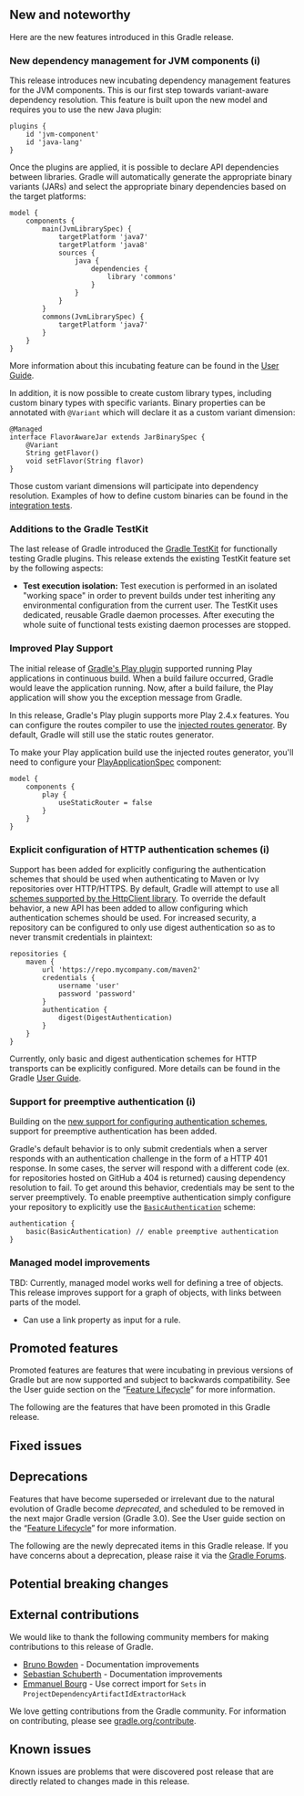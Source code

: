 ## New and noteworthy

Here are the new features introduced in this Gradle release.

<!--
IMPORTANT: if this is a patch release, ensure that a prominent link is included in the foreword to all releases of the same minor stream.
Add-->

<!--
### Example new and noteworthy
-->

### New dependency management for JVM components (i)

This release introduces new incubating dependency management features for the JVM components. This is our first step towards variant-aware dependency resolution.
This feature is built upon the new model and requires you to use the new Java plugin:

    plugins {
        id 'jvm-component'
        id 'java-lang'
    }

Once the plugins are applied, it is possible to declare API dependencies between libraries. Gradle will automatically generate the appropriate binary variants (JARs)
and select the appropriate binary dependencies based on the target platforms:

    model {
        components {
            main(JvmLibrarySpec) {
                targetPlatform 'java7'
                targetPlatform 'java8'
                sources {
                    java {
                        dependencies {
                            library 'commons'
                        }
                    }
                }
            }
            commons(JvmLibrarySpec) {
                targetPlatform 'java7'
            }
        }
    }

More information about this incubating feature can be found in the [User Guide](userguide/new_java_plugin.html).

In addition, it is now possible to create custom library types, including custom binary types with specific variants. Binary properties can be
annotated with `@Variant` which will declare it as a custom variant dimension:

    @Managed
    interface FlavorAwareJar extends JarBinarySpec {
        @Variant
        String getFlavor()
        void setFlavor(String flavor)
    }

Those custom variant dimensions will participate into dependency resolution. Examples of how to define custom binaries can be found in
the [integration tests](https://github.com/gradle/gradle/tree/master/subprojects/language-java/src/integTest/groovy/org/gradle/language/java).

### Additions to the Gradle TestKit

The last release of Gradle introduced the [Gradle TestKit](userguide/test_kit.html) for functionally testing Gradle plugins. This release extends
the existing TestKit feature set by the following aspects:

* **Test execution isolation:** Test execution is performed in an isolated "working space" in order to prevent builds under test inheriting any
environmental configuration from the current user. The TestKit uses dedicated, reusable Gradle daemon processes. After executing the whole suite of
functional tests existing daemon processes are stopped.

### Improved Play Support

The initial release of [Gradle's Play plugin](https://docs.gradle.org/current/release-notes#play-framework-support) supported running Play applications in continuous build.
When a build failure occurred, Gradle would leave the application running.  Now, after a build failure, the Play application will show you the exception message from Gradle.

In this release, Gradle's Play plugin supports more Play 2.4.x features.  You can configure the routes compiler to use the
[injected routes generator](https://www.playframework.com/documentation/2.4.x/Migration24#Routing).
By default, Gradle will still use the static routes generator.

To make your Play application build use the injected routes generator, you'll need to configure your [PlayApplicationSpec](dsl/org.gradle.play.PlayApplicationSpec.html) component:

    model {
        components {
            play {
                useStaticRouter = false
            }
        }
    }


### Explicit configuration of HTTP authentication schemes (i)

Support has been added for explicitly configuring the authentication schemes that should be used when authenticating to Maven or Ivy repositories over HTTP/HTTPS. By default,
Gradle will attempt to use all [schemes supported by the HttpClient library](http://hc.apache.org/httpcomponents-client-ga/tutorial/html/authentication.html#d5e625). To
override the default behavior, a new API has been added to allow configuring which authentication schemes should be used. For increased security, a repository can be configured
to only use digest authentication so as to never transmit credentials in plaintext:

    repositories {
        maven {
            url 'https://repo.mycompany.com/maven2'
            credentials {
                username 'user'
                password 'password'
            }
            authentication {
                digest(DigestAuthentication)
            }
        }
    }

Currently, only basic and digest authentication schemes for HTTP transports can be explicitly configured. More details can be found in the Gradle
[User Guide](userguide/dependency_management.html#sub:authentication_schemes).

### Support for preemptive authentication (i)

Building on the [new support for configuring authentication schemes](#explicit-configuration-of-http-authentication-schemes), support for preemptive authentication has been added.

Gradle's default behavior is to only submit credentials when a server responds with an authentication challenge in the form of a HTTP 401 response. In some cases, the server will
respond with a different code (ex. for repositories hosted on GitHub a 404 is returned) causing dependency resolution to fail. To get around this behavior, credentials may be sent
to the server preemptively. To enable preemptive authentication simply configure your repository to explicitly use the
[`BasicAuthentication`](javadoc/org/gradle/authentication/http/BasicAuthentication.html) scheme:

    authentication {
        basic(BasicAuthentication) // enable preemptive authentication
    }

### Managed model improvements

TBD: Currently, managed model works well for defining a tree of objects. This release improves support for a graph of objects, with links between parts of the
model.

- Can use a link property as input for a rule.

## Promoted features

Promoted features are features that were incubating in previous versions of Gradle but are now supported and subject to backwards compatibility.
See the User guide section on the “[Feature Lifecycle](userguide/feature_lifecycle.html)” for more information.

The following are the features that have been promoted in this Gradle release.

<!--
### Example promoted
-->

## Fixed issues

## Deprecations

Features that have become superseded or irrelevant due to the natural evolution of Gradle become *deprecated*, and scheduled to be removed
in the next major Gradle version (Gradle 3.0). See the User guide section on the “[Feature Lifecycle](userguide/feature_lifecycle.html)” for more information.

The following are the newly deprecated items in this Gradle release. If you have concerns about a deprecation, please raise it via the [Gradle Forums](http://discuss.gradle.org).

<!--
### Example deprecation
-->

## Potential breaking changes

<!--
### Example breaking change
-->

## External contributions

We would like to thank the following community members for making contributions to this release of Gradle.

* [Bruno Bowden](https://github.com/brunobowden) - Documentation improvements
* [Sebastian Schuberth](https://github.com/sschuberth) - Documentation improvements
* [Emmanuel Bourg](https://github.com/ebourg) - Use correct import for `Sets` in `ProjectDependencyArtifactIdExtractorHack`


We love getting contributions from the Gradle community. For information on contributing, please see [gradle.org/contribute](http://gradle.org/contribute).

## Known issues

Known issues are problems that were discovered post release that are directly related to changes made in this release.
